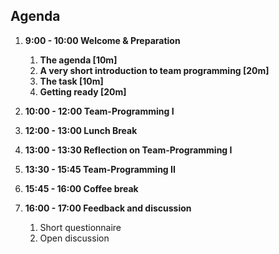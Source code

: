 ## Agenda
1. **9:00 - 10:00 Welcome & Preparation**
   1. **The agenda [10m]**
   2. **A very short introduction to team programming [20m]**
   3. **The task [10m]**
   4. **Getting ready [20m]**
   

2. **10:00 - 12:00 Team-Programming I**


4. **12:00 - 13:00 Lunch Break**


5. **13:00 - 13:30 Reflection on Team-Programming I**


6. **13:30 - 15:45 Team-Programming II**


7. **15:45 - 16:00  Coffee break**


8. **16:00 - 17:00 Feedback and discussion**
   1. Short questionnaire
   2. Open discussion
